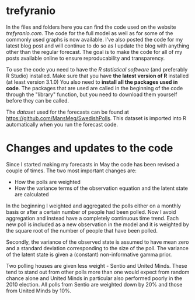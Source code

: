 trefyranio
==========
In the files and folders here you can find the code used on the website *trefyranio.com*. The code for the full model as well as for some of the commonly used graphs is now available. I've also posted the code for my latest blog post and will continue to do so as I update the blog with anything other than the regular forecast. The goal is to make the code for all of my posts available online to ensure reproducability and transparency. 

To use the code you need to have the *R statistical software* (and preferably R Studio) installed. Make sure that you have **the latest version of R** installed (at least version 3.1.0) You also need to **install all the packages used in code**. The packages that are used are called in the beginning of the code through the "library" function, but you need to download them yourself before they can be called.

The *dataset* used for the forecasts can be found at https://github.com/MansMeg/SwedishPolls. This dataset is imported into R automatically when you run the forecast code.

# Changes and updates to the code

Since I started making my forecasts in May the code has been revised a couple of times. The two most important changes are:

* How the polls are weighted
* How the variance terms of the observation equation and the latent state are calculated
 
In the beginning I weighted and aggregated the polls either on a monthly basis or after a certain number of people had been polled. Now I avoid aggregation and instead have a completely continuous time trend. Each new poll is included as a new observation in the model and it is weighted by the square root of the number of people that have been polled.

Secondly, the variance of the observed state is assumed to have mean zero and a standard deviation corresponding to the size of the poll. The variance of the latent state is given a (constant) non-informative gamma prior.

Two polling houses are given less weight - Sentio and United Minds. These tend to stand out from other polls more than one would expect from random chance alone and United Minds in particular also performed poorly in the 2010 election. All polls from Sentio are weighted down by 20% and those from United Minds by 10%.
